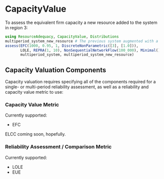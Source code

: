 # CapacityValue

To assess the equivalent firm capacity a new resource added
to the system in region 3:

```julia
using ResourceAdequacy, CapacityValue, Distributions
multiperiod_system_new_resource # The previous system augmented with a new resource
assess(EFC(1000, 0.95, 1, DiscreteNonParametric([3], [1.0])),
       LOLE, REPRA(1, 10), NonSequentialNetworkFlow(100_000), Minimal(),
	   multiperiod_system, multiperiod_system_new_resource)
```

## Capacity Valuation Components

Capacity valuation requires specifying all of the components required for a single- or multi-period reliability assessment, as well as a reliability and capacity value metric to use:

### Capacity Value Metric

Currently supported:
 - EFC

ELCC coming soon, hopefully.

### Reliability Assessment / Comparison Metric

Currently supported:
 - LOLE
 - EUE
